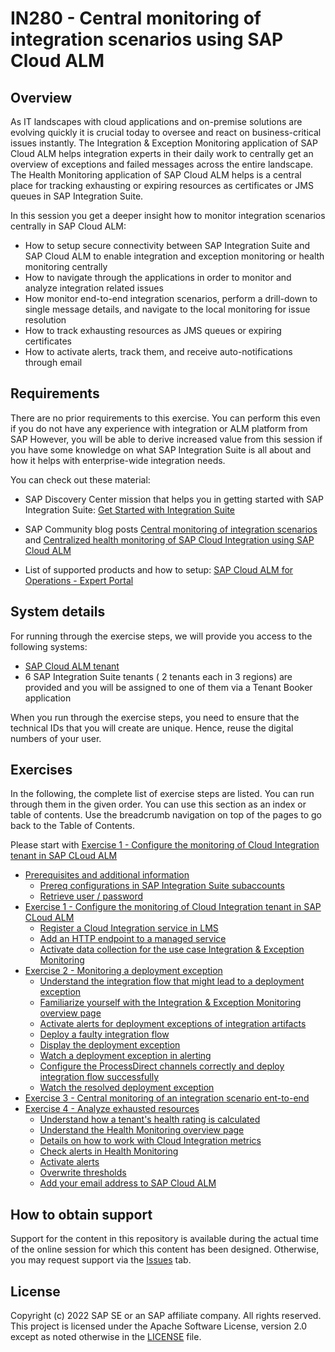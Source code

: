 # IN280 - Central monitoring of integration scenarios using SAP Cloud ALM

## Overview

As IT landscapes with cloud applications and on-premise solutions are evolving quickly it is crucial today to oversee and react on business-critical issues instantly. 
The Integration & Exception Monitoring application of SAP Cloud ALM helps integration experts in their daily work to centrally get an overview of exceptions and failed messages across the entire landscape. 
The Health Monitoring application of SAP Cloud ALM helps is a central place for tracking exhausting or expiring resources as certificates or JMS queues in SAP Integration Suite.

In this session you get a deeper insight how to monitor integration scenarios centrally in SAP Cloud ALM:

- How to setup secure connectivity between SAP Integration Suite and SAP Cloud ALM to enable integration and exception monitoring or health monitoring  centrally
- How to navigate through the applications in order to monitor and analyze integration related issues
- How monitor end-to-end integration scenarios, perform a drill-down to single message details, and navigate to the local monitoring for issue resolution
- How to track exhausting resources as JMS queues or expiring certificates
- How to activate alerts, track them, and receive auto-notifications through email

## Requirements

There are no prior requirements to this exercise. You can perform this even if you do not have any experience with integration or ALM platform from SAP  However, you will be able to derive increased value from this session if you have some knowledge on what SAP Integration Suite is all about and how it helps with enterprise-wide integration needs.

You can check out these material:

- SAP Discovery Center mission that helps you in getting started with SAP Integration Suite: [Get Started with Integration Suite](https://discovery-center.cloud.sap/protected/index.html#/missiondetail/3258/3327)

- SAP Community blog posts [Central monitoring of integration scenarios](https://blogs.sap.com/2021/12/21/central-monitoring-of-integration-scenarios-using-sap-cloud-alm/) and [Centralized health monitoring of SAP Cloud Integration using SAP Cloud ALM](https://blogs.sap.com/2022/02/07/centralized-health-monitoring-of-sap-cloud-integration-using-sap-cloud-alm/)

- List of supported products and how to setup: [SAP Cloud ALM for Operations - Expert Portal](https://support.sap.com/en/alm/sap-cloud-alm/operations/expert-portal.html)

## System details

For running through the exercise steps, we will provide you access to the following systems:

- [SAP Cloud ALM tenant](https://teched22-cloudalm-003.authentication.eu10.hana.ondemand.com/)
- 6 SAP Integration Suite tenants ( 2 tenants each in 3 regions) are provided and you will be assigned to one of them via a Tenant Booker application

When you run through the exercise steps, you need to ensure that the technical IDs that you will create are unique. Hence, reuse the digital numbers of your user.

## Exercises

In the following, the complete list of exercise steps are listed. You can run through them in the given order. You can use this section as an index or table of contents. Use the breadcrumb navigation on top of the pages to go back to the Table of Contents.

Please start with [Exercise 1 - Configure the monitoring of Cloud Integration tenant in SAP CLoud ALM](/exercises/ex1/README.md)

- [Prerequisites and additional information](/exercises/ex0/)
    - [Prereq configurations in SAP Integration Suite subaccounts](/exercises/ex0/ex01/)
    - [Retrieve user / password](/exercises/ex0/ex02/)
- [Exercise 1 - Configure the monitoring of Cloud Integration tenant in SAP CLoud ALM](/exercises/ex1/README.md)
    - [Register a Cloud Integration service in LMS](/exercises/ex1/ex11/)
    - [Add an HTTP endpoint to a managed service](/exercises/ex1/ex12/)
    - [Activate data collection for the use case Integration & Exception Monitoring](/exercises/ex1/ex13/)
- [Exercise 2 - Monitoring a deployment exception](/exercises/ex2/README.md)
    - [Understand the integration flow that might lead to a deployment exception](/exercises/ex2/ex20/)         
    - [Familiarize yourself with the Integration & Exception Monitoring overview page](/exercises/ex2/ex21/)
    - [Activate alerts for deployment exceptions of integration artifacts](/exercises/ex2/ex22/)
    - [Deploy a faulty integration flow](/exercises/ex2/ex23/)
    - [Display the deployment exception](/exercises/ex2/ex24/)
    - [Watch a deployment exception in alerting](/exercises/ex2/ex25/)
    - [Configure the ProcessDirect channels correctly and deploy integration flow successfully](/exercises/ex2/ex26/)
    - [Watch the resolved deployment exception](/exercises/ex2/ex27/)
- [Exercise 3 - Central monitoring of an integration scenario ent-to-end](/exercises/ex3/readme.md)
- [Exercise 4 - Analyze exhausted resources](/exercises/ex4/readme.md)
    - [Understand how a tenant's health rating is calculated](/exercises/ex4/ex41/)
    - [Understand the Health Monitoring overview page](/exercises/ex4/ex42/)
    - [Details on how to work with Cloud Integration metrics](/exercises/ex4/ex43/)
    - [Check alerts in Health Monitoring](/exercises/ex4/ex44/)
    - [Activate alerts](/exercises/ex4/ex45/)
    - [Overwrite thresholds](/exercises/ex4/ex46/)
    - [Add your email address to SAP Cloud ALM](/exercises/ex4/ex47/)

## How to obtain support

Support for the content in this repository is available during the actual time of the online session for which this content has been designed. Otherwise, you may request support via the [Issues](../../issues) tab.

## License
Copyright (c) 2022 SAP SE or an SAP affiliate company. All rights reserved. This project is licensed under the Apache Software License, version 2.0 except as noted otherwise in the [LICENSE](LICENSES/Apache-2.0.txt) file.


<!--
Provide the exercise content here directly in README.md using [markdown](https://guides.github.com/features/mastering-markdown/) and linking to the specific exercise pages, below is an example.


- [Exercise 1 - First Exercise Description](exercises/ex1/)
    - [Exercise 1.1 - Exercise 1 Sub Exercise 1 Description](exercises/ex1#exercise-11-sub-exercise-1-description)
    - [Exercise 1.2 - Exercise 1 Sub Exercise 2 Description](exercises/ex1#exercise-12-sub-exercise-2-description)
- [Exercise 2 - Second Exercise Description](exercises/ex2/)
    - [Exercise 2.1 - Exercise 2 Sub Exercise 1 Description](exercises/ex2#exercise-21-sub-exercise-1-description)
    - [Exercise 2.2 - Exercise 2 Sub Exercise 2 Description](exercises/ex2#exercise-22-sub-exercise-2-description)



**OR** Link to the Tutorial Navigator for example...

Start the exercises [here](https://developers.sap.com/tutorials/abap-environment-trial-onboarding.html).

**IMPORTANT**

Your repo must contain the .reuse and LICENSES folder and the License section below. DO NOT REMOVE the section or folders/files. Also, remove all unused template assets(images, folders, etc) from the exercises folder. 
-->
